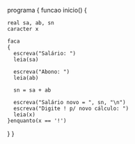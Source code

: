 programa 
{
  funcao inicio() 
  {
  
    real sa, ab, sn
    caracter x

    faca
    {
      escreva("Salário: ")
      leia(sa)

      escreva("Abono: ")
      leia(ab)

      sn = sa + ab

      escreva("Salário novo = ", sn, "\n")
      escreva("Digite ! p/ novo cálculo: ")
      leia(x)
    }enquanto(x == '!')

  }
}
